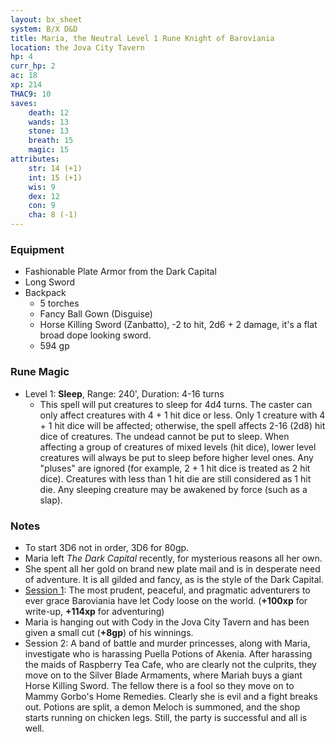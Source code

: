```yaml
---
layout: bx_sheet
system: B/X D&D
title: Maria, the Neutral Level 1 Rune Knight of Baroviania
location: the Jova City Tavern
hp: 4
curr_hp: 2
ac: 18
xp: 214
THAC9: 10
saves:
    death: 12
    wands: 13
    stone: 13
    breath: 15
    magic: 15
attributes:
    str: 14 (+1)
    int: 15 (+1)
    wis: 9
    dex: 12
    con: 9
    cha: 8 (-1)
---
```


### Equipment

* Fashionable Plate Armor from the Dark Capital
* Long Sword
* Backpack
  * 5 torches
  * Fancy Ball Gown (Disguise)
  * Horse Killing Sword (Zanbatto), -2 to hit, 2d6 + 2 damage, it's a flat broad dope looking sword.
  * 594 gp

### Rune Magic

* Level 1: **Sleep**, Range: 240', Duration: 4-16 turns
  * This spell will put creatures to sleep for 4d4 turns. The caster can only affect creatures with 4 + 1 hit dice or less. Only 1 creature with 4 + 1 hit dice will be affected; otherwise, the spell affects 2-16 (2d8) hit dice of creatures. The undead cannot be put to sleep. When affecting a group of creatures of mixed levels (hit dice), lower level creatures will always be put to sleep before higher level ones. Any "pluses" are ignored (for example, 2 + 1 hit dice is treated as 2 hit dice). Creatures with less than 1 hit die are still considered as 1 hit die. Any sleeping creature may be awakened by force (such as a slap).

### Notes

* To start 3D6 not in order, 3D6 for 80gp.
* Maria left _The Dark Capital_ recently, for mysterious reasons all her own.
* She spent all her gold on brand new plate mail and is in desperate need of adventure. It is all gilded and fancy, as is the style of the Dark Capital.
* [Session 1][1]: The most prudent, peaceful, and pragmatic adventurers to ever grace Baroviania have let Cody loose on the world. (**+100xp** for write-up, **+114xp** for adventuring)
* Maria is hanging out with Cody in the Jova City Tavern and has been given a small cut (**+8gp**) of his winnings.
* Session 2: A band of battle and murder princesses, along with Maria, investigate who is harassing Puella Potions of Akenia. After harassing the maids of Raspberry Tea Cafe, who are clearly not the culprits, they move on to the Silver Blade Armaments, where Mariah buys a giant Horse Killing Sword. The fellow there is a fool so they move on to Mammy Gorbo's Home Remedies. Clearly she is evil and a fight breaks out. Potions are split, a demon Meloch is summoned, and the shop starts running on chicken legs. Still, the party is successful and all is well.


[1]: http://save.vs.totalpartykill.ca/blog/baroviania-session-7/

